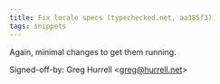 ```yaml
---
title: Fix locale specs (typechecked.net, aa385f3)
tags: snippets
---
```


Again, minimal changes to get them running.

Signed-off-by: Greg Hurrell &lt;greg@hurrell.net&gt;

